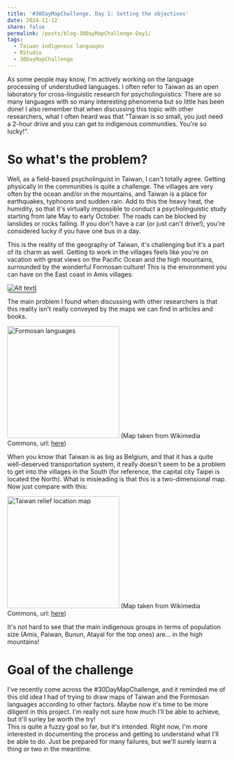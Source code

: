 ```yaml
---
title: '#30DayMapChallenge, Day 1: Setting the objectives'
date: 2024-11-12
share: false
permalink: /posts/blog-30DayMapChallenge-Day1/
tags:
  - Taiwan indigenous languages
  - RStudio
  - 30DayMapChallenge
---
```


As some people may know, I'm actively working on the language processing of understudied languages. I often refer to Taiwan as an open laboratory for cross-linguistic research for psycholinguistics: There are so many languages with so many interesting phenomena but so little has been done! I also remember that when discussing this topic with other researchers, what I often heard was that "Taiwan is so small, you just need a 2-hour drive and you can get to indigenous communities. You're so lucky!".

So what's the problem?
=====

Well, as a field-based psycholinguist in Taiwan, I can't totally agree. Getting physically in the communities is quite a challenge. The villages are very often by the ocean and/or in the mountains, and Taiwan is a place for earthquakes, typhoons and sudden rain. Add to this the heavy heat, the humidity, so that it's virtually impossible to conduct a psycholinguistic study starting from late May to early October. The roads can be blocked by lanslides or rocks falling. If you don't have a car (or just can't drive!), you're considered lucky  if you have one bus in a day.

This is the reality of the geography of Taiwan, it's challenging but it's a part of its charm as well. Getting to work in the villages feels like you're on vacation with great views on the Pacific Ocean and the high mountains, surrounded by the wonderful Formosan culture! This is the environment you can have on the East coast in Amis villages:

<img src="https://aymeric-collart.github.io/images/TaiwanEastCoast.jpg" alt="Alt text" style="box-shadow: 3px 3px 3px gray;">

The main problem I found when discussing with other researchers is that this reality isn't really conveyed by the maps we can find in articles and books.

<a title="Kwamikagami at English Wikipedia, CC BY-SA 3.0 &lt;https://creativecommons.org/licenses/by-sa/3.0&gt;, via Wikimedia Commons" href="https://commons.wikimedia.org/wiki/File:Formosan_languages.png"><img width="256" alt="Formosan languages" src="https://upload.wikimedia.org/wikipedia/commons/thumb/f/f3/Formosan_languages.png/256px-Formosan_languages.png?20090111200951"></a>
(Map taken from Wikimedia Commons, url: <a href="https://commons.wikimedia.org/wiki/File:Formosan_languages.png">here</a>)

When you know that Taiwan is as big as Belgium, and that it has a quite well-deserved transportation system, it really doesn't seem to be a problem to get into the villages in the South (for reference, the capital city Taipei is located the North). What is misleading is that this is a two-dimensional map. Now just compare with this:

<a title="Ksiom, CC BY-SA 3.0 &lt;http://creativecommons.org/licenses/by-sa/3.0/&gt;, via Wikimedia Commons" href="https://commons.wikimedia.org/wiki/File:Taiwan_relief_location_map.png"><img width="256" alt="Taiwan relief location map" src="https://upload.wikimedia.org/wikipedia/commons/6/6e/Taiwan_relief_location_map.png?20081023181717"></a>
(Map taken from Wikimedia Commons, url: <a href="https://commons.wikimedia.org/wiki/File:Taiwan_relief_location_map.png">here</a>)

It's not hard to see that the main indigenous groups in terms of population size (Amis, Paiwan, Bunun, Atayal for the top ones) are... in the high mountains!

Goal of the challenge
==========
I've recently come across the #30DayMapChallenge, and it reminded me of this old idea I had of trying to draw maps of Taiwan and the Formosan languages according to other factors. Maybe now it's time to be more diligent in this project. I'm really not sure how much I'll be able to achieve, but it'll surley be worth the try!
<br>
This is quite a fuzzy goal so far, but it's intended. Right now, I'm more interested in documenting the process and getting to understand what I'll be able to do. Just be prepared for many failures, but we'll surely learn a thing or two in the meantime. 